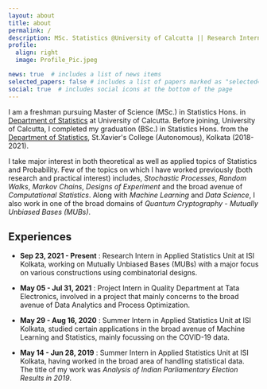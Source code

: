 ```yaml
---
layout: about
title: about
permalink: /
description: MSc. Statistics @University of Calcutta || Research Intern @ISI KOLKATA
profile:
  align: right
  image: Profile_Pic.jpeg

news: true  # includes a list of news items
selected_papers: false # includes a list of papers marked as "selected={true}"
social: true  # includes social icons at the bottom of the page
---
```


I am a freshman pursuing Master of Science (MSc.) in Statistics Hons. in [Department of Statistics](https://www.caluniv.ac.in/academic/Statistics.html) at University of Calcutta. Before joining, University of Calcutta, I completed my graduation (BSc.) in Statistics Hons. from the [Department of Statistics](https://www.sxccal.edu/b-sc-statistics-department/), St.Xavier's College (Autonomous), Kolkata (2018-2021).

I take major interest in both theoretical as well as applied topics of Statistics and Probability. Few of the topics on which I have worked previously (both research and practical interest) includes, *Stochastic Processes*, *Random Walks*, *Markov Chains*, *Designs of Experiment* and the broad avenue of *Computational Statistics*. Along with *Machine Learning* and *Data Science*, I also work in one of the broad domains of *Quantum Cryptography* - *Mutually Unbiased Bases (MUBs)*.

## Experiences

* **Sep 23, 2021 - Present** : Research Intern in Applied Statistics Unit at ISI Kolkata, working on Mutually Unbiased Bases (MUBs) with a major focus on various constructions using combinatorial designs.

* **May 05 - Jul 31, 2021** : Project Intern in Quality Department at Tata Electronics, involved in a project that mainly concerns to the broad avenue of Data Analytics and Process Optimization.

* **May 29 - Aug 16, 2020** : Summer Intern in Applied Statistics Unit at ISI Kolkata, studied certain applications in the broad avenue of Machine Learning and Statistics, mainly focussing on the COVID-19 data.

* **May 14 - Jun 28, 2019** : Summer Intern in Applied Statistics Unit at ISI Kolkata, having worked in the broad area of handling statistical data. The title of my work was *Analysis of Indian Parliamentary Election Results in 2019*.
